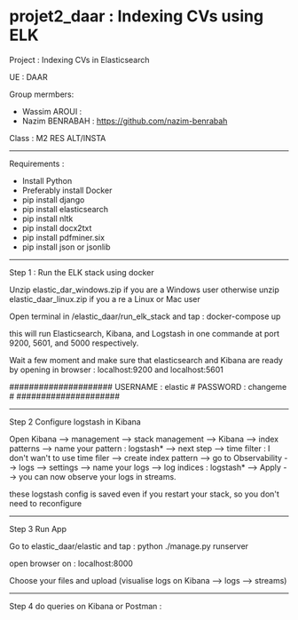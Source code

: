 # projet2_daar : Indexing CVs using ELK

Project : Indexing CVs in Elasticsearch

UE : DAAR

Group mermbers:
- Wassim AROUI : 
- Nazim BENRABAH : https://github.com/nazim-benrabah

Class : M2 RES ALT/INSTA


----------------------------------------------------------------------------------------------------------
Requirements :

- Install Python
- Preferably install Docker
- pip install django
- pip install elasticsearch
- pip install nltk
- pip install docx2txt
- pip install pdfminer.six
- pip install json or jsonlib

------------------------------------------------------------------------------------------------------------------------ 
Step 1 : Run the ELK stack using docker

Unzip elastic_dar_windows.zip if you are a Windows user otherwise unzip elastic_daar_linux.zip if you a re a Linux or Mac user

Open terminal in /elastic_daar/run_elk_stack  and tap : docker-compose up

this will run Elasticsearch, Kibana, and Logstash in one commande at port 9200, 5601, and 5000 respectively.

Wait a few moment and make sure that elasticsearch and Kibana are ready by opening in browser : localhost:9200  and  localhost:5601

#####################
USERNAME : elastic  #
PASSWORD : changeme #
#####################

-------------------------------------------------------------------------------------------------------------------------
Step 2 Configure logstash in Kibana

Open Kibana --> management --> stack management --> Kibana --> index patterns --> name your pattern : logstash* --> next step --> time filter : I don't wan't to use time filer --> create index pattern --> go to Observability --> logs --> settings --> name your logs --> log indices : logstash* --> Apply --> you can now observe your logs in streams.

these logstash config is saved even if you restart your stack, so you don't need to reconfigure

-------------------------------------------------------------------------------------------------------------------------
Step 3 Run App

Go to elastic_daar/elastic and tap : python ./manage.py runserver

open browser on : localhost:8000

Choose your files and upload (visualise logs on Kibana --> logs --> streams)

-------------------------------------------------------------------------------------------------------------------------

Step 4 do queries on Kibana or Postman :



